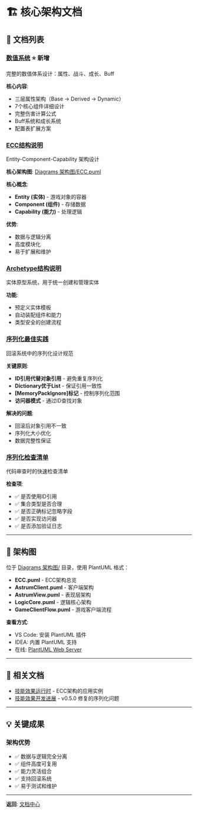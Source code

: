 # 🏗️ 核心架构文档

## 📖 文档列表

### [数值系统](Stats-System%20数值系统.md) ⭐ 新增

完整的数值体系设计：属性、战斗、成长、Buff

**核心内容**:
- 三层属性架构（Base → Derived → Dynamic）
- 7个核心组件详细设计
- 完整伤害计算公式
- Buff系统和成长系统
- 配置表扩展方案

### [ECC结构说明](ECC-System%20ECC结构说明.md)

Entity-Component-Capability 架构设计

**核心架构图**: [Diagrams 架构图/ECC.puml](Diagrams%20架构图/ECC.puml)

**核心概念**:

- **Entity (实体)** - 游戏对象的容器
- **Component (组件)** - 存储数据
- **Capability (能力)** - 处理逻辑

**优势**:

- 数据与逻辑分离
- 高度模块化
- 易于扩展和维护

### [Archetype结构说明](Archetype-System%20Archetype结构说明.md)

实体原型系统，用于统一创建和管理实体

**功能**:

- 预定义实体模板
- 自动装配组件和能力
- 类型安全的创建流程

### [序列化最佳实践](Serialization-Best-Practices%20序列化最佳实践.md)

回滚系统中的序列化设计规范

**关键原则**:

- **ID引用代替对象引用** - 避免重复序列化
- **Dictionary优于List** - 保证引用一致性
- **[MemoryPackIgnore]标记** - 控制序列化范围
- **访问器模式** - 通过ID查找对象

**解决的问题**:

- 回滚后对象引用不一致
- 序列化大小优化
- 数据完整性保证

### [序列化检查清单](Serialization-Checklist%20序列化检查清单.md)

代码审查时的快速检查清单

**检查项**:

- ✅ 是否使用ID引用
- ✅ 集合类型是否合理
- ✅ 是否正确标记忽略字段
- ✅ 是否实现访问器
- ✅ 是否添加验证日志

---

## 🎨 架构图

位于 [Diagrams 架构图/](Diagrams%20架构图/) 目录，使用 PlantUML 格式：

- **ECC.puml** - ECC架构总览
- **AstrumClient.puml** - 客户端架构
- **AstrumView.puml** - 表现层架构
- **LogicCore.puml** - 逻辑核心架构
- **GameClientFlow.puml** - 游戏客户端流程

**查看方式**:
- VS Code: 安装 PlantUML 插件
- IDEA: 内置 PlantUML 支持
- 在线: [PlantUML Web Server](http://www.plantuml.com/plantuml/)

---

## 🔗 相关文档

- [技能效果运行时](../02-CombatSystem%20战斗系统/Skill-Effect-Runtime%20技能效果运行时.md) - ECC架构的应用实例
- [技能效果开发进展](../02-CombatSystem%20战斗系统/_status%20开发进展/Skill-Effect-Progress%20技能效果开发进展.md) - v0.5.0 修复的序列化问题

---

## 💡 关键成果

### 架构优势

- ✅ 数据与逻辑完全分离
- ✅ 组件高度可复用
- ✅ 能力灵活组合
- ✅ 支持回滚系统
- ✅ 易于测试和维护

---

**返回**: [文档中心](../README.md)
